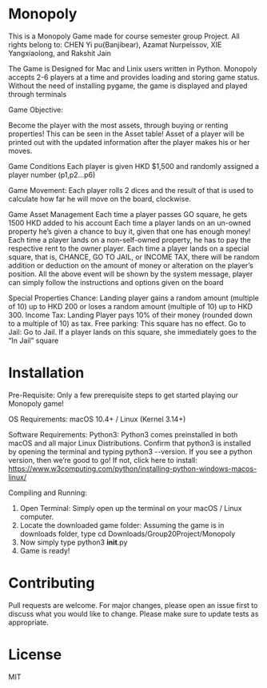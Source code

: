 # Monopoly
This is a Monopoly Game made for course semester group Project. 
All rights belong to: CHEN Yi pu(Banjibear), Azamat Nurpeissov, XIE Yangxiaolong, and Rakshit Jain

The Game is Designed for Mac and Linix users written in Python. Monopoly accepts 2-6 players at a time and provides loading and storing game status. Without the need of installing pygame, the game is displayed and played through terminals

Game Objective:

Become the player with the most assets, through buying or renting properties! 
This can be seen in the Asset table! Asset of a player will be printed out with the updated information after the player makes his or her moves.

Game Conditions
Each player is given HKD $1,500 and randomly assigned a player number (p1,p2...p6)

Game Movement:
Each player rolls 2 dices and the result of that is used to calculate how far he will move on the board, clockwise.

Game Asset Management
Each time a player passes GO square, he gets 1500 HKD added to his account
Each time a player lands on an un-owned property he’s given a chance to buy it, given that one has enough money!
Each time a player lands on a non-self-owned property, he has to pay the respective rent to the owner player.
Each time a player lands on a special square, that is, CHANCE, GO TO JAIL, or INCOME TAX, there will be random addition or deduction on the amount of money or alteration on the player’s position.
All the above event will be shown by the system message, player can simply follow the instructions and options given on the board

Special Properties
Chance: Landing player gains a random amount (multiple of 10) up to HKD 200 or loses a
random amount (multiple of 10) up to HKD 300.
Income Tax: Landing Player pays 10% of their money (rounded down to a multiple of 10) as tax.
Free parking: This square has no effect.
Go to Jail: Go to Jail. If a player lands on this square, she immediately goes to the “In Jail”
square

# Installation
Pre-Requisite:
Only a few prerequisite steps to get started playing our Monopoly game!

OS Requirements:  macOS 10.4+ / Linux (Kernel 3.14+)

Software Requirements: 
Python3: Python3 comes preinstalled in both macOS and all major Linux Distributions. Confirm that python3 is installed by opening the terminal and typing python3 --version. If you see a python version, then we’re good to go! If not, click here to install: https://www.w3computing.com/python/installing-python-windows-macos-linux/

Compiling and Running:
1. Open Terminal: Simply open up the terminal on your macOS / Linux computer.
2. Locate the downloaded game folder: Assuming the game is in downloads folder, type cd Downloads/Group20Project/Monopoly
3. Now simply type python3 __init__.py
4. Game is ready!

# Contributing
Pull requests are welcome. For major changes, please open an issue first to discuss what you would like to change.
Please make sure to update tests as appropriate.

# License
MIT
